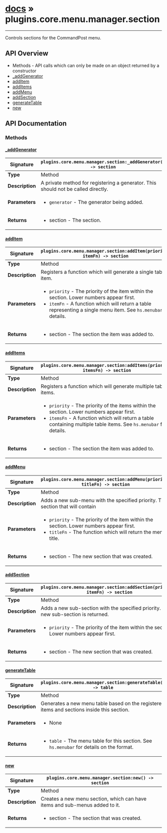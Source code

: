 # [docs](index.md) » plugins.core.menu.manager.section
---

Controls sections for the CommandPost menu.

## API Overview
* Methods - API calls which can only be made on an object returned by a constructor
 * [_addGenerator](#_addGenerator)
 * [addItem](#addItem)
 * [addItems](#addItems)
 * [addMenu](#addMenu)
 * [addSection](#addSection)
 * [generateTable](#generateTable)
 * [new](#new)

## API Documentation

### Methods

#### [_addGenerator](#_addGenerator)
| **Signature**                               | `plugins.core.menu.manager.section:_addGenerator() -> section`                                                                    |
| --------------------------------------------|-------------------------------------------------------------------------------------|
| **Type**                                    | Method                                                                     |
| **Description**                             | A private method for registering a generator. This should not be called directly.                                                                     |
| **Parameters**                              | <ul><li>`generator`	- The generator being added.</li></ul> |
| **Returns**                                 | <ul><li>section - The section.</li></ul>          |

#### [addItem](#addItem)
| **Signature**                               | `plugins.core.menu.manager.section:addItem(priority, itemFn) -> section`                                                                    |
| --------------------------------------------|-------------------------------------------------------------------------------------|
| **Type**                                    | Method                                                                     |
| **Description**                             | Registers a function which will generate a single table item.                                                                     |
| **Parameters**                              | <ul><li>`priority`	- The priority of the item within the section. Lower numbers appear first.</li><li>`itemFn`		- A function which will return a table representing a single menu item. See `hs.menubar` for details.</li></ul> |
| **Returns**                                 | <ul><li>section - The section the item was added to.</li></ul>          |

#### [addItems](#addItems)
| **Signature**                               | `plugins.core.menu.manager.section:addItems(priority, itemsFn) -> section`                                                                    |
| --------------------------------------------|-------------------------------------------------------------------------------------|
| **Type**                                    | Method                                                                     |
| **Description**                             | Registers a function which will generate multiple table items.                                                                     |
| **Parameters**                              | <ul><li>`priority`	- The priority of the items within the section. Lower numbers appear first.</li><li>`itemsFn`	- A function which will return a table containing multiple table items. See `hs.menubar` for details.</li></ul> |
| **Returns**                                 | <ul><li>section - The section the item was added to.</li></ul>          |

#### [addMenu](#addMenu)
| **Signature**                               | `plugins.core.menu.manager.section:addMenu(priority, titleFn) -> section`                                                                    |
| --------------------------------------------|-------------------------------------------------------------------------------------|
| **Type**                                    | Method                                                                     |
| **Description**                             | Adds a new sub-menu with the specified priority. The section that will contain                                                                     |
| **Parameters**                              | <ul><li>`priority`	- The priority of the item within the section. Lower numbers appear first.</li><li>`titleFn`	- The function which will return the menu title.</li></ul> |
| **Returns**                                 | <ul><li>section - The new section that was created.</li></ul>          |

#### [addSection](#addSection)
| **Signature**                               | `plugins.core.menu.manager.section:addSection(priority, itemFn) -> section`                                                                    |
| --------------------------------------------|-------------------------------------------------------------------------------------|
| **Type**                                    | Method                                                                     |
| **Description**                             | Adds a new sub-section with the specified priority. The new sub-section is returned.                                                                     |
| **Parameters**                              | <ul><li>`priority`	- The priority of the item within the section. Lower numbers appear first.</li></ul> |
| **Returns**                                 | <ul><li>section - The new section that was created.</li></ul>          |

#### [generateTable](#generateTable)
| **Signature**                               | `plugins.core.menu.manager.section:generateTable() -> table`                                                                    |
| --------------------------------------------|-------------------------------------------------------------------------------------|
| **Type**                                    | Method                                                                     |
| **Description**                             | Generates a new menu table based on the registered items and sections inside this section.                                                                     |
| **Parameters**                              | <ul><li>None</li></ul> |
| **Returns**                                 | <ul><li>`table`	- The menu table for this section. See `hs.menubar` for details on the format.</li></ul>          |

#### [new](#new)
| **Signature**                               | `plugins.core.menu.manager.section:new() -> section`                                                                    |
| --------------------------------------------|-------------------------------------------------------------------------------------|
| **Type**                                    | Method                                                                     |
| **Description**                             | Creates a new menu section, which can have items and sub-menus added to it.                                                                     |
| **Returns**                                 | <ul><li>section - The section that was created.</li></ul>          |

